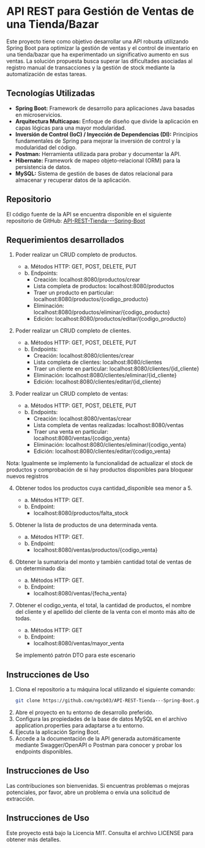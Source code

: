 # API REST para Gestión de Ventas de una Tienda/Bazar

Este proyecto tiene como objetivo desarrollar una API robusta utilizando Spring Boot para optimizar la gestión de ventas y el control de inventario en una tienda/bazar que ha experimentado un significativo aumento en sus ventas. La solución propuesta busca superar las dificultades asociadas al registro manual de transacciones y la gestión de stock mediante la automatización de estas tareas.

## Tecnologías Utilizadas
- **Spring Boot:** Framework de desarrollo para aplicaciones Java basadas en microservicios.
- **Arquitectura Multicapas:** Enfoque de diseño que divide la aplicación en capas lógicas para una mayor modularidad.
- **Inversión de Control (IoC) / Inyección de Dependencias (DI):** Principios fundamentales de Spring para mejorar la inversión de control y la modularidad del código.
- **Postman:** Herramienta utilizada para probar y documentar la API.
- **Hibernate:** Framework de mapeo objeto-relacional (ORM) para la persistencia de datos.
- **MySQL:** Sistema de gestión de bases de datos relacional para almacenar y recuperar datos de la aplicación.

## Repositorio
El código fuente de la API se encuentra disponible en el siguiente repositorio de GitHub: [API-REST-Tienda---Spring-Boot](https://github.com/ngcb03/API-REST-Tienda---Spring-Boot)

## Requerimientos desarrollados

1. Poder realizar un CRUD completo de productos.
   - a. Métodos HTTP: GET, POST, DELETE, PUT
   - b. Endpoints:
      - Creación: localhost:8080/productos/crear
      - Lista completa de productos: localhost:8080/productos
      - Traer un producto en particular: localhost:8080/productos/{codigo_producto}
      - Eliminación: localhost:8080/productos/eliminar/{codigo_producto}
      - Edición: localhost:8080/productos/editar/{codigo_producto}

2. Poder realizar un CRUD completo de clientes.
   - a. Métodos HTTP: GET, POST, DELETE, PUT
   - b. Endpoints:
      - Creación: localhost:8080/clientes/crear
      - Lista completa de clientes: localhost:8080/clientes
      - Traer un cliente en particular: localhost:8080/clientes/{id_cliente}
      - Eliminación: localhost:8080/clientes/eliminar/{id_cliente}
      - Edición: localhost:8080/clientes/editar/{id_cliente}

3. Poder realizar un CRUD completo de ventas:
   - a. Métodos HTTP: GET, POST, DELETE, PUT
   - b. Endpoints:
      - Creación: localhost:8080/ventas/crear
      - Lista completa de ventas realizadas: localhost:8080/ventas
      - Traer una venta en particular: localhost:8080/ventas/{codigo_venta}
      - Eliminación: localhost:8080/clientes/eliminar/{codigo_venta}
      - Edición: localhost:8080/clientes/editar/{codigo_venta}


Nota: Igualmente se implemento la funcionalidad de actualizar el stock de productos y 
comprobación de si hay productos disponibles para bloquear nuevos registros


4. Obtener todos los productos cuya cantidad_disponible sea menor a 5.
   - a. Métodos HTTP: GET.
   - b. Endpoint:
      - localhost:8080/productos/falta_stock

5. Obtener la lista de productos de una determinada venta.
   - a. Métodos HTTP: GET.
   - b. Endpoint:
      - localhost:8080/ventas/productos/{codigo_venta}

6. Obtener la sumatoria del monto y también cantidad total de ventas de un determinado día:
   - a. Métodos HTTP: GET.
   - b. Endpoint:
      - localhost:8080/ventas/{fecha_venta}

7. Obtener el codigo_venta, el total, la cantidad de productos, el nombre del cliente y el
apellido del cliente de la venta con el monto más alto de todas.
   - a. Métodos HTTP: GET
   - b. Endpoint:
      - localhost:8080/ventas/mayor_venta
   
   Se implementó patrón DTO para este escenario


## Instrucciones de Uso
1. Clona el repositorio a tu máquina local utilizando el siguiente comando:
   ```bash
   git clone https://github.com/ngcb03/API-REST-Tienda---Spring-Boot.git

2. Abre el proyecto en tu entorno de desarrollo preferido.
3. Configura las propiedades de la base de datos MySQL en el archivo application.properties para adaptarse a tu entorno.
4. Ejecuta la aplicación Spring Boot.
5. Accede a la documentación de la API generada automáticamente mediante Swagger/OpenAPI o Postman para conocer y probar los endpoints disponibles.

## Instrucciones de Uso
Las contribuciones son bienvenidas. Si encuentras problemas o mejoras potenciales, por favor, abre un problema o envía una solicitud de extracción.

## Instrucciones de Uso
Este proyecto está bajo la Licencia MIT. Consulta el archivo LICENSE para obtener más detalles.
